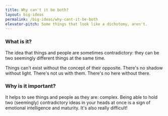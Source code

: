 ```yaml
---
title: Why can't it be both?
layout: big-ideas
permalink: /big-ideas/why-cant-it-be-both
elevator-pitch: Some things that look like a dichotomy, aren't.
---
```


### What is it?

The idea that things and people are sometimes contradictory: they can be two seemingly different things at the same time.

Things can't exist without the concept of their opposite. There's no shadow without light. There's not us with them. There's no here without there.

### Why is it important?

It helps to see things and people as they are: complex. Being able to hold two (seemingly) contradictory ideas in your heads at once is a sign of emotional intelligence and maturity. It's also really difficult!